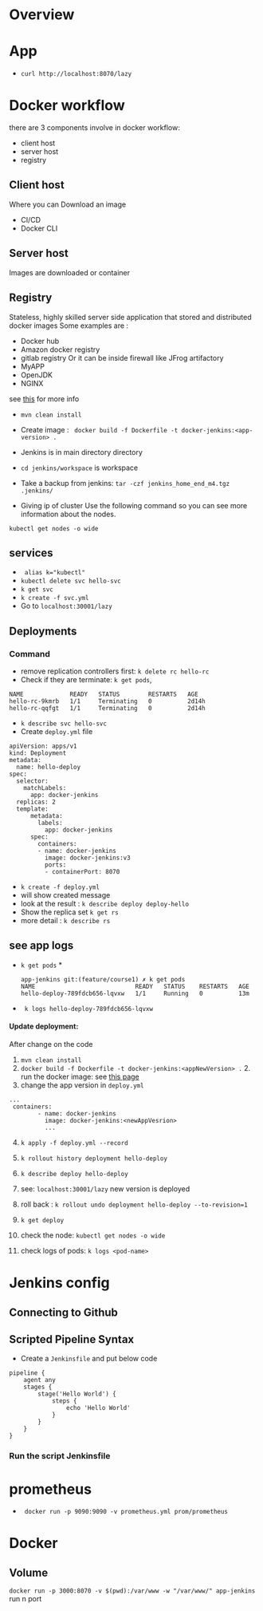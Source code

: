 # Overview
# App 
* `curl http://localhost:8070/lazy`
# Docker workflow
there are 3 components involve in docker workflow:

* client host
* server host
* registry
## Client host
Where you can Download an image
* CI/CD 
* Docker CLI

## Server host
Images are downloaded or container

## Registry
Stateless, highly skilled server side application that stored and distributed docker images
Some examples are :
* Docker  hub
* Amazon docker registry
* gitlab registry
Or it can be inside firewall like JFrog artifactory
* MyAPP
* OpenJDK
* NGINX


see [this](https://gitlab.com/hhammidd/unit-test/-/wikis/CI-CD/Jenkins2) for more info
* `mvn clean install`
* Create image : ` docker build -f Dockerfile -t docker-jenkins:<app-version> .` 
* Jenkins is in main directory directory
* `cd jenkins/workspace` is workspace 
* Take a backup from jenkins:
`tar -czf jenkins_home_end_m4.tgz .jenkins/`

* Giving ip of cluster 
Use the following command so you can see more information about the nodes.

`kubectl get nodes -o wide`


## services
* ` alias k="kubectl"`
* `kubectl delete svc hello-svc`
* `k get svc`
* `k create -f svc.yml`
* Go to `localhost:30001/lazy`

## Deployments
### Command
* remove replication controllers first: `k delete rc hello-rc`
* Check if they are terminate: `k get pods`,
```
NAME             READY   STATUS        RESTARTS   AGE
hello-rc-9kmrb   1/1     Terminating   0          2d14h
hello-rc-qqfgt   1/1     Terminating   0          2d14h

```
* `k describe svc hello-svc`
* Create `deploy.yml` file
```
apiVersion: apps/v1
kind: Deployment
metadata:
  name: hello-deploy
spec:
  selector:
    matchLabels:
      app: docker-jenkins
  replicas: 2
  template:
      metadata:
        labels:
          app: docker-jenkins
      spec:
        containers:
        - name: docker-jenkins
          image: docker-jenkins:v3
          ports:
          - containerPort: 8070

```
* `k create -f deploy.yml`
* will show created message 
* look at the result : `k describe deploy deploy-hello`
* Show the replica set `k get rs`
* more detail : `k describe rs`


## see app logs
* `k get pods`
    *  
    
    ```
    app-jenkins git:(feature/course1) ✗ k get pods
    NAME                            READY   STATUS    RESTARTS   AGE
    hello-deploy-789fdcb656-lqvxw   1/1     Running   0          13m

    ```
    
* ` k logs hello-deploy-789fdcb656-lqvxw`
#### Update deployment:
After change on the code
1. `mvn clean install`
2. `docker build -f Dockerfile -t docker-jenkins:<appNewVersion> .`
    2. run the docker image: see [this page](Docker/Overview)
3. change the app version in `deploy.yml`
```
...
 containers:
        - name: docker-jenkins
          image: docker-jenkins:<newAppVesrion>
          ...
```
4. `k apply -f deploy.yml --record`
5. ` k rollout history deployment hello-deploy `
6. `k describe deploy hello-deploy`
7. see: `localhost:30001/lazy` new version is deployed

8. roll back : `k rollout undo deployment hello-deploy --to-revision=1`
9. `k get deploy`
10. check the node: `kubectl get nodes -o wide`
11. check logs of pods: `k logs <pod-name>`

# Jenkins config
## Connecting to Github

## Scripted Pipeline Syntax
* Create a `Jenkinsfile` and put below code 
```
pipeline {
    agent any
    stages {
        stage('Hello World') {
            steps {
                echo 'Hello World'
            }
        }
    }
}
```

### Run the script Jenkinsfile

# prometheus
* ` docker run -p 9090:9090 -v prometheus.yml prom/prometheus`

# Docker
## Volume
`docker run -p 3000:8070 -v $(pwd):/var/www -w "/var/www/" app-jenkins` run n port

